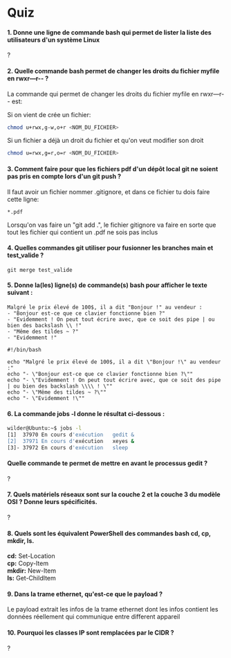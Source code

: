 # Quiz

#### 1. Donne une ligne de commande bash qui permet de lister la liste des utilisateurs d'un système Linux

?

#### 2. Quelle commande bash permet de changer les droits du fichier myfile en rwxr—r-- ?

La commande qui permet de changer les droits du fichier myfile en rwxr—r-- est:

Si on vient de crée un fichier:
```bash
chmod u+rwx,g-w,o+r <NOM_DU_FICHIER>
```
Si un fichier a déjà un droit du fichier et qu'on veut modifier son droit
```bash
chmod u=rwx,g=r,o=r <NOM_DU_FICHIER>
```

#### 3. Comment faire pour que les fichiers pdf d'un dépôt local git ne soient pas pris en compte lors d'un git push ?

Il faut avoir un fichier nommer .gitignore, et dans ce fichier tu dois faire cette ligne:
```
*.pdf
```
Lorsqu'on vas faire un "git add .", le fichier gitignore va faire en sorte que tout les fichier qui contient un .pdf ne sois pas inclus

#### 4. Quelles commandes git utiliser pour fusionner les branches main et test_valide ?

```
git merge test_valide
```

#### 5. Donne la(les) ligne(s) de commande(s) bash pour afficher le texte suivant :
```
Malgré le prix élevé de 100$, il a dit "Bonjour !" au vendeur :
- "Bonjour est-ce que ce clavier fonctionne bien ?"
- "Evidemment ! On peut tout écrire avec, que ce soit des pipe | ou bien des backslash \\ !"
- "Même des tildes ~ ?"
- "Evidemment !"
```

```
#!/bin/bash

echo "Malgré le prix élevé de 100$, il a dit \"Bonjour !\" au vendeur :"
echo "- \"Bonjour est-ce que ce clavier fonctionne bien ?\""
echo "- \"Evidemment ! On peut tout écrire avec, que ce soit des pipe | ou bien des backslash \\\\ ! \""
echo "- \"Même des tildes ~ ?\""
echo "- \"Evidemment !\""
```

#### 6. La commande jobs -l donne le résultat ci-dessous :
```bash
wilder@Ubuntu:~$ jobs -l
[1]  37970 En cours d'exécution   gedit &
[2]  37971 En cours d'exécution   xeyes &
[3]- 37972 En cours d'exécution   sleep
```
#### Quelle commande te permet de mettre en avant le processus gedit ?

?

#### 7. Quels matériels réseaux sont sur la couche 2 et la couche 3 du modèle OSI ? Donne leurs spécificités.

?

#### 8. Quels sont les équivalent PowerShell des commandes bash cd, cp, mkdir, ls.

**cd:** Set-Location  
**cp:** Copy-Item  
**mkdir:** New-Item  
**ls:** Get-ChildItem  

#### 9. Dans la trame ethernet, qu'est-ce que le payload ?

Le payload extrait les infos de la trame ethernet dont les infos contient les données réellement qui communique entre different appareil

#### 10. Pourquoi les classes IP sont remplacées par le CIDR ?

?
